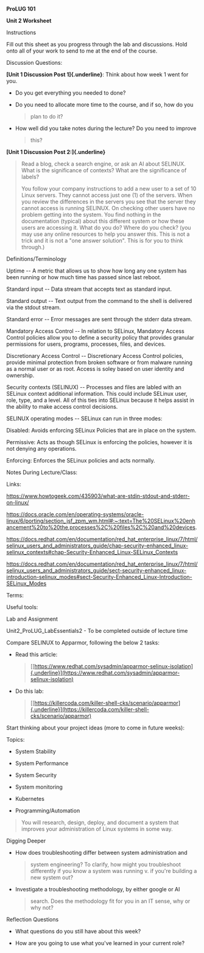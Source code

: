 **ProLUG 101**

**Unit 2 Worksheet**

Instructions

Fill out this sheet as you progress through the lab and discussions.
Hold onto all of your work to send to me at the end of the course.

Discussion Questions:

**[Unit 1 Discussion Post 1]{.underline}**: Think about how week 1 went
for you.

- Do you get everything you needed to done?

- Do you need to allocate more time to the course, and if so, how do you
  > plan to do it?

- How well did you take notes during the lecture? Do you need to improve
  > this?

**[Unit 1 Discussion Post 2:]{.underline}**

> Read a blog, check a search engine, or ask an AI about SELINUX. What
> is the significance of contexts? What are the significance of labels?
>
> You follow your company instructions to add a new user to a set of 10
> Linux servers. They cannot access just one (1) of the servers. When
> you review the differences in the servers you see that the server they
> cannot access is running SELINUX. On checking other users have no
> problem getting into the system. You find nothing in the documentation
> (typical) about this different system or how these users are accessing
> it. What do you do? Where do you check? (you may use any online
> resources to help you answer this. This is not a trick and it is not a
> "one answer solution". This is for you to think through.)

Definitions/Terminology

Uptime -- A metric that allows us to show how long any one system has
been running or how much time has passed since last reboot.

Standard input -- Data stream that accepts text as standard input.

Standard output -- Text output from the command to the shell is
delivered via the stdout stream.

Standard error -- Error messages are sent through the stderr data
stream.

Mandatory Access Control -- In relation to SELinux, Mandatory Access
Control policies allow you to define a security policy that provides
granular permissions for users, programs, processes, files, and devices.

Discretionary Access Control -- Discretionary Access Control policies,
provide minimal protection from broken software or from malware running
as a normal user or as root. Access is soley based on user identity and
ownership.

Security contexts (SELINUX) -- Processes and files are labled with an
SELinux context additional information. This could include SELinux user,
role, type, and a level. All of this ties into SELinux because it helps
assist in the ability to make access control decisions.

SELINUX operating modes -- SELinux can run in three modes:

Disabled: Avoids enforcing SELinux Policies that are in place on the
system.

Permissive: Acts as though SELinux is enforcing the policies, however it
is not denying any operations.

Enforcing: Enforces the SELinux policies and acts normally.

Notes During Lecture/Class:

Links:

<https://www.howtogeek.com/435903/what-are-stdin-stdout-and-stderr-on-linux/>

<https://docs.oracle.com/en/operating-systems/oracle-linux/6/porting/section_jsf_zpm_wm.html#:~:text=The%20SELinux%20enhancement%20to%20the,processes%2C%20files%2C%20and%20devices>.

<https://docs.redhat.com/en/documentation/red_hat_enterprise_linux/7/html/selinux_users_and_administrators_guide/chap-security-enhanced_linux-selinux_contexts#chap-Security-Enhanced_Linux-SELinux_Contexts>

<https://docs.redhat.com/en/documentation/red_hat_enterprise_linux/7/html/selinux_users_and_administrators_guide/sect-security-enhanced_linux-introduction-selinux_modes#sect-Security-Enhanced_Linux-Introduction-SELinux_Modes>

Terms:

Useful tools:

Lab and Assignment

Unit2_ProLUG_LabEssentials2 - To be completed outside of lecture time

Compare SELINUX to Apparmor, following the below 2 tasks:

- Read this article:
  > [[https://www.redhat.com/sysadmin/apparmor-selinux-isolation]{.underline}](https://www.redhat.com/sysadmin/apparmor-selinux-isolation)

- Do this lab:
  > [[https://killercoda.com/killer-shell-cks/scenario/apparmor]{.underline}](https://killercoda.com/killer-shell-cks/scenario/apparmor)

Start thinking about your project ideas (more to come in future weeks):

Topics:

- System Stability

- System Performance

- System Security

- System monitoring

- Kubernetes

- Programming/Automation

> You will research, design, deploy, and document a system that improves
> your administration of Linux systems in some way.

Digging Deeper

- How does troubleshooting differ between system administration and
  > system engineering? To clarify, how might you troubleshoot
  > differently if you know a system was running v. if you're building a
  > new system out?

<!-- -->

- Investigate a troubleshooting methodology, by either google or AI
  > search. Does the methodology fit for you in an IT sense, why or why
  > not?

Reflection Questions

- What questions do you still have about this week?

<!-- -->

- How are you going to use what you've learned in your current role?
